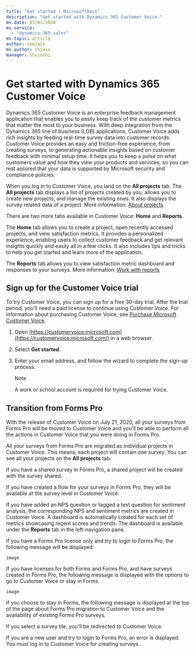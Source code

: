 ```yaml
---
title: "Get started | MicrosoftDocs"
description: "Get started with Dynamics 365 Customer Voice."
ms.date: 07/01/2020
ms.service:
  - "dynamics-365-sales"
ms.topic: article
author: sbmjais
ms.author: shjais
manager: shujoshi
---
```


# Get started with Dynamics 365 Customer Voice

Dynamics 365 Customer Voice is an enterprise feedback management application that enables you to easily keep track of the customer metrics that matter the most to your business. With deep integration from the Dynamics 365 line of business (LOB) applications, Customer Voice adds rich insights by feeding real-time survey data into customer records. Customer Voice provides an easy and friction-free experience, from creating surveys, to generating actionable insights based on customer feedback with minimal setup time. It helps you to keep a pulse on what customers value and how they view your products and services, so you can rest assured that your data is supported by Microsoft security and compliance policies.

When you log in to Customer Voice, you land on the **All projects** tab. The **All projects** tab displays a list of projects created by you, allows you to create new projects, and manage the existing ones. It also displays the survey related data of a project. More information: [About projects](about-projects.md)

There are two more tabs available in Customer Voice: **Home** and **Reports**.

The **Home** tab allows you to create a project, open recently accessed projects, and view satisfaction metrics. It provides a personalized experience, enabling users to collect customer feedback and  get relevant insights quickly and easily all in a few clicks. It also includes tips and tricks to help you get started and learn more of the application.

The **Reports** tab allows you to view satisfaction metric dashboard and responses to your surveys. More information: [Work with reports](about-reports.md)

## Sign up for the Customer Voice trial

To try Customer Voice, you can sign up for a free 30-day trial. After the trial period, you'll need a paid license to continue using Customer Voice. For information about purchasing Customer Voice, see [Purchase Microsoft Customer Voice](purchase.md).

1. Open [https://customervoice.microsoft.com](https://customervoice.microsoft.com/) in a web browser.

2. Select **Get started**.

3. Enter your email address, and follow the wizard to complete the sign-up process.

   > [!NOTE]
   > A work or school account is required for trying Customer Voice.
     
## Transition from Forms Pro

With the release of Customer Voice on July 21, 2020, all your surveys from Forms Pro will be moved to Customer Voice and you'll be able to perform all the actions in Customer Voice that you were doing in Forms Pro. 

All your surveys from Forms Pro are migrated as individual projects in Customer Voice. This means, each project will contain one survey. You can see all your projects on the **All projects** tab.

If you have a shared survey in Forms Pro, a shared project will be created with the survey shared.

If you have created a flow for your surveys in Forms Pro, they will be available at the survey level in Customer Voice.

If you have added an NPS question or tagged a text question for sentiment analysis, the corresponding NPS and sentiment metrics are created in Customer Voice. A dashboard is automatically created for each set of metrics showcasing recent scores and trends. The dashboard is available under the **Reports** tab in the left-navigation pane.





If you have a Forms Pro license only and try to login to Forms Pro, the following message will be displayed:

`image`

If you have licenses for both Forms and Forms Pro, and have surveys created in Forms Pro, the following message is displayed with the options to go to Customer Voice or stay in Forms. 

`image`

If you choose to stay in Forms, the following message is displayed at the top of the page about Forms Pro migration to Customer Voice and the availability of existing Forms Pro surveys.

If you select a survey tile, you'll be redirected to Customer Voice.

If you are a new user and try to login to Forms Pro, an error is displayed. You must log in to Customer Voice for creating surveys.


